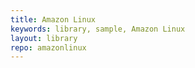 ```yaml
---
title: Amazon Linux
keywords: library, sample, Amazon Linux
layout: library
repo: amazonlinux
---
```

